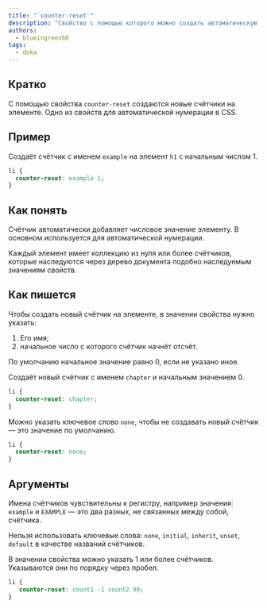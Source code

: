 ```yaml
---
title: "`counter-reset`"
description: "Свойство с помощью которого можно создать автоматическую нумерацию у элементов"
authors:
  - blueingreen68
tags:
  - doka
---
```


## Кратко

С помощью свойства `counter-reset` создаются новые счётчики на элементе.  Одно из свойств для автоматической нумерации в CSS.

## Пример

Создаёт счётчик с именем `example` на элемент `h1` с начальным числом 1.

```CSS
li {
  counter-reset: example 1;
}
```

## Как понять

Счётчик автоматически добавляет числовое значение элементу. В основном используется для автоматической нумерации. 

Каждый элемент имеет коллекцию из нуля или более счётчиков, которые наследуются через дерево документа подобно наследуемым значениям свойств.

## Как пишется

Чтобы создать новый счётчик на элементе, в значении свойства нужно указать:

1. Его имя;
1. начальное число с которого счётчик начнёт отсчёт.
  
По умолчанию начальное значение равно 0, если не указано иное.

Создаёт новый счётчик с именем `chapter` и начальным значением 0.

```CSS
li {
  counter-reset: chapter;
}
```

Можно указать ключевое слово `none`, чтобы не создавать новый счётчик — это значение по умолчанию.

```CSS
li {
  counter-reset: none;
}
```

## Аргументы

Имена счётчиков чувствительны к регистру, например значения: `example` и `EXAMPLE` — это два разных, не связанных между собой, счётчика.

Нельзя использовать ключевые слова: `none`, `initial`, `inherit`, `unset`, `default` в качестве названий счётчиков.

В значении свойства можно указать 1 или более счётчиков. Указываются они по порядку через пробел.

```CSS
li {
   counter-reset: count1 -1 count2 99;
}
```


